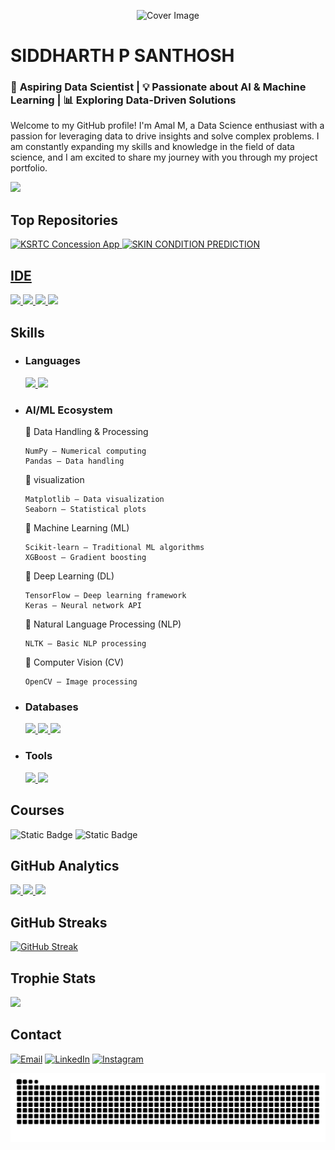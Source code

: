<p align="center">
  <img src="images/siddhu.png" alt="Cover Image" width="250" height="200">
</p>


# SIDDHARTH P SANTHOSH

###  🚀 **Aspiring Data Scientist** | 💡 **Passionate about AI & Machine Learning** | 📊 **Exploring Data-Driven Solutions**  



Welcome to my GitHub profile! I'm Amal M, a Data Science enthusiast with a passion for leveraging data to drive insights and solve complex problems. I am constantly expanding my skills and knowledge in the field of data science, and I am excited to share my journey with you through my project portfolio.

[![](https://github-profile-summary-cards.vercel.app/api/cards/profile-details?username=sid2002-N&theme=dark)](https://github.com/sid2002-N)

 ## Top Repositories
<a href="https://github.com/sid2002-N/ksrtc_concession_app">
    <img src="https://github.com/sid2002-N/ksrtc_concession_app/images/Home.jpeg" alt="KSRTC Concession App" width="250" height="200"> 
 <a href="https://github.com/sid2002-N/skin-condition-prediction-">
    <img src="https://github.com/sid2002-N/skin-condition-prediction-/blob/main/IMAGE%20FOR%20SKIN%20CONDTION.jpg" alt="SKIN CONDITION PREDICTION" width="250" height="200">




## IDE
[![](	https://img.shields.io/badge/Colab-F9AB00?style=for-the-badge&logo=googlecolab&color=525252) ![](https://img.shields.io/badge/RStudio-75AADB?style=for-the-badge&logo=rstudio&logoColor=white) ![](https://img.shields.io/badge/PyCharm-000000.svg?&style=for-the-badge&logo=PyCharm&logoColor=white) ![](https://img.shields.io/badge/VSCode-0078D4?style=for-the-badge&logo=visual%20studio%20code&logoColor=white)](https://github.com/amal1310)

## Skills
- ### Languages
  [![](https://img.shields.io/badge/Python-FFD43B?style=for-the-badge&logo=python&logoColor=blue) ![](https://img.shields.io/badge/R-276DC3?style=for-the-badge&logo=r&logoColor=white)](https://github.com/amal1310) 
- ### AI/ML Ecosystem

  
   🔹 Data Handling & Processing

      NumPy – Numerical computing 
      Pandas – Data handling 
  🔹 visualization

      Matplotlib – Data visualization 
      Seaborn – Statistical plots 


  🔹 Machine Learning (ML)

      Scikit-learn – Traditional ML algorithms 
      XGBoost – Gradient boosting 


  🔹 Deep Learning (DL)

      TensorFlow – Deep learning framework
      Keras – Neural network API 
  

  🔹 Natural Language Processing (NLP)

      NLTK – Basic NLP processing 


  🔹 Computer Vision (CV)

      OpenCV – Image processing 

- ### Databases
  [![](https://img.shields.io/badge/MySQL-005C84?style=for-the-badge&logo=mysql&logoColor=white) ![](https://img.shields.io/badge/Microsoft%20SQL%20Server-CC2927?style=for-the-badge&logo=microsoft%20sql%20server&logoColor=white) ![](https://img.shields.io/badge/PostgreSQL-316192?style=for-the-badge&logo=postgresql&logoColor=white)](https://github.com/sid2002-N)

- ### Tools
    [![](https://img.shields.io/badge/Microsoft_Excel-217346?style=for-the-badge&logo=microsoft-excel&logoColor=white) ![](https://img.shields.io/badge/Tableau-E97627?style=for-the-badge&logo=tableau&logoColor=white)](https://github.com/sid2002-N)

## Courses
![Static Badge](https://img.shields.io/badge/AI%20Engineering-Specialization-%20?style=flat&logo=coursera&color=blue) ![Static Badge](https://img.shields.io/badge/Data%20Science-Specialization-%20?style=flat&logo=coursera&color=blue) 



## GitHub Analytics
[<img height="180em" src="https://github-readme-stats-eight-theta.vercel.app/api?username=sid2002-N&show_icons=true&theme=dark&hide_border=true&include_all_commits=true&count_private=true"/> <img height="180em" src="https://github-readme-stats.vercel.app/api/top-langs/?username=sid2002-N&layout=compact&theme=dark&hide_border=true"/> ![](http://github-profile-summary-cards.vercel.app/api/cards/productive-time?username=sid2002-N&show_icons=true&theme=dark&utcOffset=8)](https://github.com/sid2002-N)

## GitHub Streaks
[![GitHub Streak](https://github-readme-streak-stats-virid-three.vercel.app?user=sid2002-N&theme=sea&card_width=500&card_height=200)](https://git.io/streak-stats)

## Trophie Stats
![](https://github-profile-trophy.vercel.app/?username=sid2002-N&theme=onedark)

## Contact
[![Email](https://img.shields.io/badge/Gmail-D14836?style=for-the-badge&logo=gmail&logoColor=white)](mailto:siddharthpsanthosh07@gmail.com) [![LinkedIn](https://img.shields.io/badge/LinkedIn-0077B5?style=for-the-badge&logo=linkedin&logoColor=white)](https://www.linkedin.com/in/siddharth-p-santhosh-a08328336/) [![Instagram](https://img.shields.io/badge/Instagram-E4405F?style=for-the-badge&logo=instagram&logoColor=white)](https://www.instagram.com/_si.d.d.h.a.r.th_/?__pwa=1) 

![Snake animation](assets/github-contribution-grid-snake.svg)
